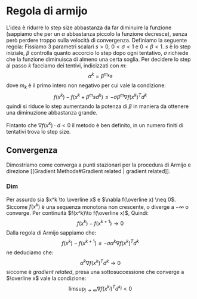 # Regola di armijo
L'idea è ridurre lo step size abbastanza da far diminuire la funzione (sappiamo che per un $\alpha$ abbastanza piccolo la funzione decresce), senza però perdere troppo sulla velocità di convergenza. 
Definiamo la seguente regola:
Fissiamo 3 parametri scalari $s > 0$, $0<\sigma < 1$ e $0<\beta < 1$. 
$s$ è lo step iniziale, $\beta$ controlla quanto accorcio lo step dopo ogni tentativo, $\sigma$ richiede che la funzione diminuisca di almeno una certa soglia. 
Per decidere lo step al passo $k$ facciamo dei tentivi, indicizzati con $m$:
$$
\alpha^k = \beta^{m_k}s
$$
dove $m_k$ è il primo intero non negativo per cui vale la condizione:
$$
f(x^k) - f(x^k + \beta^ms d^k) \leq -\sigma \beta^m \nabla f(x^k)^T d^k
$$
quindi si riduce lo step aumentando la potenza di $\beta$ in maniera da ottenere una diminuzione abbastanza grande.

Fintanto che $\nabla f(x^k) \cdot d < 0$ il metodo è ben definito, in un numero finiti di tentativi trova lo step size.

## Convergenza
Dimostriamo come converga a punti stazionari per la procedura di Armijo e direzione [[Gradient Methods#Gradient related | gradient related]].
### Dim
Per assurdo sia $x^k \to \overline x$ e $\nabla f(\overline x) \neq 0$. Siccome $f(x^k)$ è una sequenza monotona non crescente, o diverge a $-\infty$ o converge. Per continuità $f(x^k)\to f(\overline x)$, Quindi:
$$
f(x^k) - f(x^{k+1}) \to 0
$$
Dalla regola di Armijo sappiamo che:
$$
f(x^k) - f(x^{k+1}) \leq -\sigma \alpha^k \nabla f(x^k)^T d^k
$$
ne deduciamo che:
$$
\alpha^k \nabla f(x^k)^T d^k \to 0
$$
siccome è _gradient related_, presa una sottosuccessione che converge a $\overline x$ vale la condizione:
$$
\limsup_{j\to\infty} \nabla f(x^{k_j})^T d^{k_j} < 0
$$

